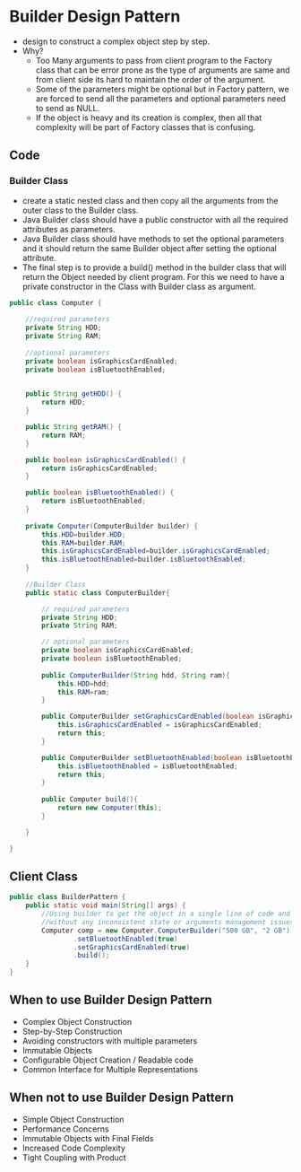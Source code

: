 # Builder Design Pattern
- design to construct a complex object step by step.
- Why?
    - Too Many arguments to pass from client program to the Factory class that can be error prone as the type of arguments are same and from client side its hard to maintain the order of the argument.
    - Some of the parameters might be optional but in Factory pattern, we are forced to send all the parameters and optional parameters need to send as NULL.
    - If the object is heavy and its creation is complex, then all that complexity will be part of Factory classes that is confusing.

## Code

### Builder Class
- create a static nested class and then copy all the arguments from the outer class to the Builder class.
- Java Builder class should have a public constructor with all the required attributes as parameters.
- Java Builder class should have methods to set the optional parameters and it should return the same Builder object after setting the optional attribute.
- The final step is to provide a build() method in the builder class that will return the Object needed by client program. For this we need to have a private constructor in the Class with Builder class as argument.
```java
public class Computer {
	
	//required parameters
	private String HDD;
	private String RAM;
	
	//optional parameters
	private boolean isGraphicsCardEnabled;
	private boolean isBluetoothEnabled;
	

	public String getHDD() {
		return HDD;
	}

	public String getRAM() {
		return RAM;
	}

	public boolean isGraphicsCardEnabled() {
		return isGraphicsCardEnabled;
	}

	public boolean isBluetoothEnabled() {
		return isBluetoothEnabled;
	}
	
	private Computer(ComputerBuilder builder) {
		this.HDD=builder.HDD;
		this.RAM=builder.RAM;
		this.isGraphicsCardEnabled=builder.isGraphicsCardEnabled;
		this.isBluetoothEnabled=builder.isBluetoothEnabled;
	}
	
	//Builder Class
	public static class ComputerBuilder{

		// required parameters
		private String HDD;
		private String RAM;

		// optional parameters
		private boolean isGraphicsCardEnabled;
		private boolean isBluetoothEnabled;
		
		public ComputerBuilder(String hdd, String ram){
			this.HDD=hdd;
			this.RAM=ram;
		}

		public ComputerBuilder setGraphicsCardEnabled(boolean isGraphicsCardEnabled) {
			this.isGraphicsCardEnabled = isGraphicsCardEnabled;
			return this;
		}

		public ComputerBuilder setBluetoothEnabled(boolean isBluetoothEnabled) {
			this.isBluetoothEnabled = isBluetoothEnabled;
			return this;
		}
		
		public Computer build(){
			return new Computer(this);
		}

	}

}
```
## Client Class
```java
public class BuilderPattern {
	public static void main(String[] args) {
		//Using builder to get the object in a single line of code and 
        //without any inconsistent state or arguments management issues		
		Computer comp = new Computer.ComputerBuilder("500 GB", "2 GB")
                .setBluetoothEnabled(true)
				.setGraphicsCardEnabled(true)
                .build();
	}
}
```
## When to use Builder Design Pattern
- Complex Object Construction
- Step-by-Step Construction
- Avoiding constructors with multiple parameters
- Immutable Objects
- Configurable Object Creation / Readable code
- Common Interface for Multiple Representations

## When not to use Builder Design Pattern
- Simple Object Construction
- Performance Concerns
- Immutable Objects with Final Fields
- Increased Code Complexity
- Tight Coupling with Product